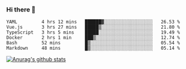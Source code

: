 ### Hi there 👋



<!--
**webB1an/webB1an** is a ✨ _special_ ✨ repository because its `README.md` (this file) appears on your GitHub profile.

Here are some ideas to get you started:

- 🔭 I’m currently working on ...
- 🌱 I’m currently learning ...
- 👯 I’m looking to collaborate on ...
- 🤔 I’m looking for help with ...
- 💬 Ask me about ...
- 📫 How to reach me: ...
- 😄 Pronouns: ...
- ⚡ Fun fact: ...
-->

<!--START_SECTION:waka-->

```text
YAML         4 hrs 12 mins   ██████▓░░░░░░░░░░░░░░░░░░   26.53 %
Vue.js       3 hrs 27 mins   █████▒░░░░░░░░░░░░░░░░░░░   21.80 %
TypeScript   3 hrs 5 mins    █████░░░░░░░░░░░░░░░░░░░░   19.49 %
Docker       2 hrs 1 min     ███▒░░░░░░░░░░░░░░░░░░░░░   12.74 %
Bash         52 mins         █▒░░░░░░░░░░░░░░░░░░░░░░░   05.54 %
Markdown     48 mins         █▒░░░░░░░░░░░░░░░░░░░░░░░   05.14 %
```

<!--END_SECTION:waka-->


[![Anurag's github stats](https://github-readme-stats.vercel.app/api?username=webB1an&show_icons=true&theme=radical)](https://github.com/anuraghazra/github-readme-stats)

